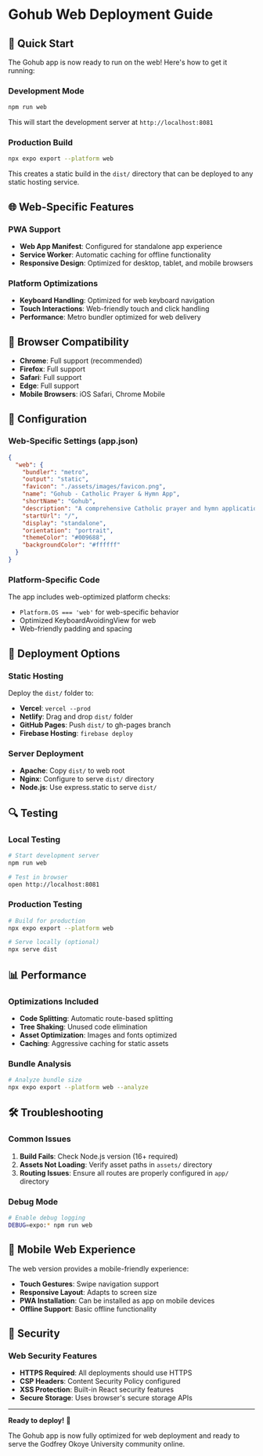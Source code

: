 # Gohub Web Deployment Guide

## 🚀 Quick Start

The Gohub app is now ready to run on the web! Here's how to get it running:

### Development Mode
```bash
npm run web
```
This will start the development server at `http://localhost:8081`

### Production Build
```bash
npx expo export --platform web
```
This creates a static build in the `dist/` directory that can be deployed to any static hosting service.

## 🌐 Web-Specific Features

### PWA Support
- **Web App Manifest**: Configured for standalone app experience
- **Service Worker**: Automatic caching for offline functionality
- **Responsive Design**: Optimized for desktop, tablet, and mobile browsers

### Platform Optimizations
- **Keyboard Handling**: Optimized for web keyboard navigation
- **Touch Interactions**: Web-friendly touch and click handling
- **Performance**: Metro bundler optimized for web delivery

## 📱 Browser Compatibility

- **Chrome**: Full support (recommended)
- **Firefox**: Full support
- **Safari**: Full support
- **Edge**: Full support
- **Mobile Browsers**: iOS Safari, Chrome Mobile

## 🔧 Configuration

### Web-Specific Settings (app.json)
```json
{
  "web": {
    "bundler": "metro",
    "output": "static",
    "favicon": "./assets/images/favicon.png",
    "name": "Gohub - Catholic Prayer & Hymn App",
    "shortName": "Gohub",
    "description": "A comprehensive Catholic prayer and hymn application for Godfrey Okoye University",
    "startUrl": "/",
    "display": "standalone",
    "orientation": "portrait",
    "themeColor": "#009688",
    "backgroundColor": "#ffffff"
  }
}
```

### Platform-Specific Code
The app includes web-optimized platform checks:
- `Platform.OS === 'web'` for web-specific behavior
- Optimized KeyboardAvoidingView for web
- Web-friendly padding and spacing

## 🚀 Deployment Options

### Static Hosting
Deploy the `dist/` folder to:
- **Vercel**: `vercel --prod`
- **Netlify**: Drag and drop `dist/` folder
- **GitHub Pages**: Push `dist/` to gh-pages branch
- **Firebase Hosting**: `firebase deploy`

### Server Deployment
- **Apache**: Copy `dist/` to web root
- **Nginx**: Configure to serve `dist/` directory
- **Node.js**: Use express.static to serve `dist/`

## 🔍 Testing

### Local Testing
```bash
# Start development server
npm run web

# Test in browser
open http://localhost:8081
```

### Production Testing
```bash
# Build for production
npx expo export --platform web

# Serve locally (optional)
npx serve dist
```

## 📊 Performance

### Optimizations Included
- **Code Splitting**: Automatic route-based splitting
- **Tree Shaking**: Unused code elimination
- **Asset Optimization**: Images and fonts optimized
- **Caching**: Aggressive caching for static assets

### Bundle Analysis
```bash
# Analyze bundle size
npx expo export --platform web --analyze
```

## 🛠️ Troubleshooting

### Common Issues
1. **Build Fails**: Check Node.js version (16+ required)
2. **Assets Not Loading**: Verify asset paths in `assets/` directory
3. **Routing Issues**: Ensure all routes are properly configured in `app/` directory

### Debug Mode
```bash
# Enable debug logging
DEBUG=expo:* npm run web
```

## 📱 Mobile Web Experience

The web version provides a mobile-friendly experience:
- **Touch Gestures**: Swipe navigation support
- **Responsive Layout**: Adapts to screen size
- **PWA Installation**: Can be installed as app on mobile devices
- **Offline Support**: Basic offline functionality

## 🔐 Security

### Web Security Features
- **HTTPS Required**: All deployments should use HTTPS
- **CSP Headers**: Content Security Policy configured
- **XSS Protection**: Built-in React security features
- **Secure Storage**: Uses browser's secure storage APIs

---

**Ready to deploy!** 🎉

The Gohub app is now fully optimized for web deployment and ready to serve the Godfrey Okoye University community online.
